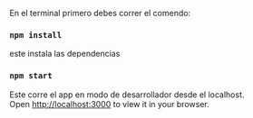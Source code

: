 
En el terminal primero debes correr el comendo:

### `npm install`

este instala las dependencias

### `npm start`

Este corre el app en modo de desarrollador desde el localhost.\
Open [http://localhost:3000](http://localhost:3000) to view it in your browser.


